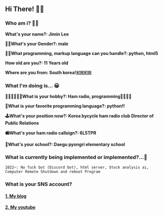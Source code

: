 ## Hi There! 👋👋

### Who am i? 🤔🤔

**What's your name?: Jimin Lee**


**👩🧑What's your Gender?: male**


**👨‍💻What programming, markup language can you handle?: python, html5**


**How old are you?: 11 Years old**

**Where are you from: South korea!🇰🇷🇰🇷**


### **What I'm doing is... 😀**

**🏌️‍♀️🤸‍♂️🚴‍♀️What is your hobby?: Ham radio, programming**👨‍💻👨‍💻

**💖What is your favorite programming language?: python!!**

**🕹️What's your position now?: Korea bycycle ham radio club Director of Public Relations**

**📻What's your ham radio callsign?: 6L5TPR**

**📖What's your school?: Daegu pyongri elementary school**

### **What is currently being implemented or implemented?...📗**

```
2022~: No fuck bot (Discord bot), html server, Stock analysis ai, Computer Remote Shutdown and reboot Program
```

### **What is your SNS account?**

#### [1. My blog](https://blog.naver.com/ljm22w)
#### [2. My youtube](https://www.youtube.com/channel/UCL3zUL5tBu083xbHOzAWc6w)





